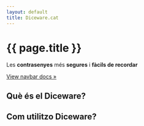 ```yaml
---
layout: default
title: Diceware.cat
---
```


<div class="jumbotron">

<h1>{{ page.title }}</h1>

<p>Les <strong>contrasenyes</strong> més <strong>segures</strong> i <strong>fàcils de recordar</strong><p>

<p><a class="btn btn-lg btn-primary" href="../../components/#navbar" role="button">View navbar docs &raquo;</a></p>
</div>

Què és el Diceware?
-------------------



<h2>Com utilitzo Diceware?</h2>


